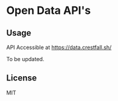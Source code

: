 # Open Data API's

## Usage

API Accessible at https://data.crestfall.sh/

To be updated.

## License

MIT